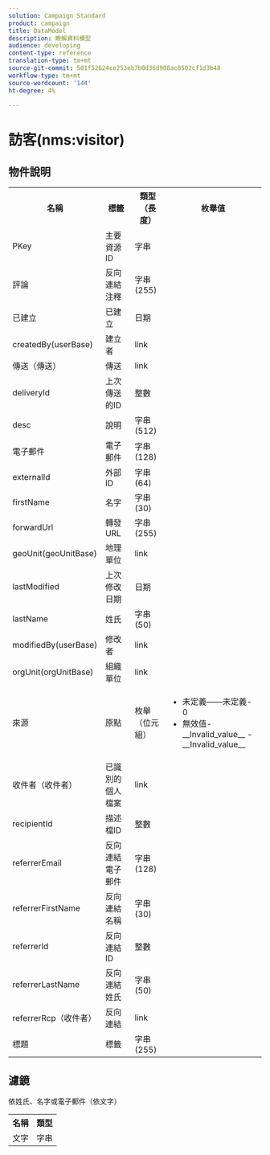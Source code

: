 ```yaml
---
solution: Campaign Standard
product: campaign
title: DataModel
description: 瞭解資料模型
audience: developing
content-type: reference
translation-type: tm+mt
source-git-commit: 501f52624ce253eb7b0d36d908ac8502cf1d3b48
workflow-type: tm+mt
source-wordcount: '144'
ht-degree: 4%

---
```



# 訪客(nms:visitor)

## 物件說明

<table>
    <tr>
        <th>名稱</th>
        <th>標籤</th>
        <th>類型（長度）</th>
        <th>枚舉值</th>
    </tr>
    <tr>
        <td>PKey</td>
        <td>主要資源ID</td>
        <td>字串 </td>
        <td> </td>
    </tr>
    <tr>
        <td>評論</td>
        <td>反向連結注釋</td>
        <td>字串(255)</td>
        <td> </td>
    </tr>
    <tr>
        <td>已建立</td>
        <td>已建立</td>
        <td>日期 </td>
        <td> </td>
    </tr>
    <tr>
        <td>createdBy(userBase)</td>
        <td>建立者</td>
        <td>link </td>
        <td> </td>
    </tr>
    <tr>
        <td>傳送（傳送）</td>
        <td>傳送</td>
        <td>link </td>
        <td> </td>
    </tr>
    <tr>
        <td>deliveryId</td>
        <td>上次傳送的ID</td>
        <td>整數 </td>
        <td> </td>
    </tr>
    <tr>
        <td>desc</td>
        <td>說明</td>
        <td>字串(512)</td>
        <td> </td>
    </tr>
    <tr>
        <td>電子郵件</td>
        <td>電子郵件</td>
        <td>字串(128)</td>
        <td> </td>
    </tr>
    <tr>
        <td>externalId</td>
        <td>外部ID</td>
        <td>字串(64)</td>
        <td> </td>
    </tr>
    <tr>
        <td>firstName</td>
        <td>名字</td>
        <td>字串(30)</td>
        <td> </td>
    </tr>
    <tr>
        <td>forwardUrl</td>
        <td>轉發URL</td>
        <td>字串(255)</td>
        <td> </td>
    </tr>
    <tr>
        <td>geoUnit(geoUnitBase)</td>
        <td>地理單位</td>
        <td>link </td>
        <td> </td>
    </tr>
    <tr>
        <td>lastModified</td>
        <td>上次修改日期</td>
        <td>日期 </td>
        <td> </td>
    </tr>
    <tr>
        <td>lastName</td>
        <td>姓氏</td>
        <td>字串(50)</td>
        <td> </td>
    </tr>
    <tr>
        <td>modifiedBy(userBase)</td>
        <td>修改者</td>
        <td>link </td>
        <td> </td>
    </tr>
    <tr>
        <td>orgUnit(orgUnitBase)</td>
        <td>組織單位</td>
        <td>link </td>
        <td> </td>
    </tr>
    <tr>
        <td>來源</td>
        <td>原點</td>
        <td>枚舉（位元組） </td>
        <td>
            <ul>
            <li>未定義——未定義- 0</li>
            <li>無效值- __Invalid_value__ - __Invalid_value__</li>
            </ul>
        </td>
    </tr>
    <tr>
        <td>收件者（收件者）</td>
        <td>已識別的個人檔案</td>
        <td>link </td>
        <td> </td>
    </tr>
    <tr>
        <td>recipientId</td>
        <td>描述檔ID</td>
        <td>整數 </td>
        <td> </td>
    </tr>
    <tr>
        <td>referrerEmail</td>
        <td>反向連結電子郵件</td>
        <td>字串(128)</td>
        <td> </td>
    </tr>
    <tr>
        <td>referrerFirstName</td>
        <td>反向連結名稱</td>
        <td>字串(30)</td>
        <td> </td>
    </tr>
    <tr>
        <td>referrerId</td>
        <td>反向連結ID</td>
        <td>整數 </td>
        <td> </td>
    </tr>
    <tr>
        <td>referrerLastName</td>
        <td>反向連結姓氏</td>
        <td>字串(50)</td>
        <td> </td>
    </tr>
    <tr>
        <td>referrerRcp（收件者）</td>
        <td>反向連結</td>
        <td>link </td>
        <td> </td>
    </tr>
    <tr>
        <td>標題</td>
        <td>標籤</td>
        <td>字串(255)</td>
        <td> </td>
    </tr>
</table>

## 濾鏡

依姓氏、名字或電子郵件（依文字）</p>

<table>
        <tr>
        <th>名稱</th>
        <th>類型</th>
        </tr>
        <tr>
        <td>文字</td>
        <td>字串</td>
        </tr>
    </table>